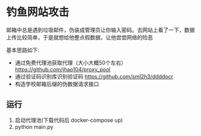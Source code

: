 # 钓鱼网站攻击

邮箱中总是遇到垃圾邮件，伪装成管理员让你输入密码。去网站上看了一下，数据上传比较简单，于是就想给他整点假数据，让他尝尝网络的险恶

基本思路如下:
+ 通过免费代理池获取代理（大小大概50个左右）https://github.com/jhao104/proxy_pool
+ 通过验证码识别库识别验证码 https://github.com/sml2h3/ddddocr
+ 构造学校邮箱后缀的伪数据请求接口

## 运行
1. 启动代理池(下载代码后 docker-compose up)
2. python main.py